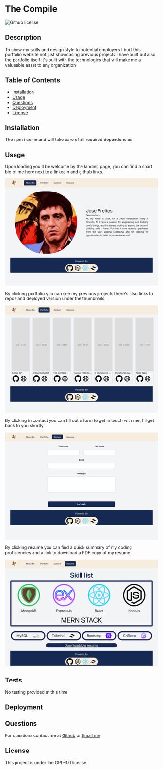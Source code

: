 # The Compile

![Github license](https://img.shields.io/badge/License-GPLv3-blue.svg)

## Description

To show my skills and design style to potential employers I built this portfolio website not just showcasing previous projects I have built but also the portfolio itself it's built with the technologies that will make me a valueable asset to any organization

## Table of Contents

- [Installation](#installation)
- [Usage](#usage)
- [Questions](#questions)
- [Deployment](#deployment)
- [License](#license)

## Installation

The npm i command will take care of all required dependencies

## Usage

Upon loading you'll be welcome by the landing page, you can find a short bio of me here next to a linkedin and github links. 

![alt text](./public/ss/ss1.png)

By clicking portfolio you can see my previous projects there's also links to repos and deployed version under the thumbnails. 

![alt text](./public/ss/ss2.png)

By clicking in contact you can fill out a form to get in touch with me, I'll get back to you shortly.

![alt text](./public/ss/ss3.png)

By clicking resume you can find a quick summary of my coding proficiencies and a link to download a PDF copy of my resume

![alt text](./public/ss/ss4.png)

## Tests

No testing provided at this time

## Deployment



## Questions

For questions contact me at [Github](https://github.com/venecoderr) or [Email me](mailto:josefrm.55@gmail.com)

## License

This project is under the GPL-3.0 license
